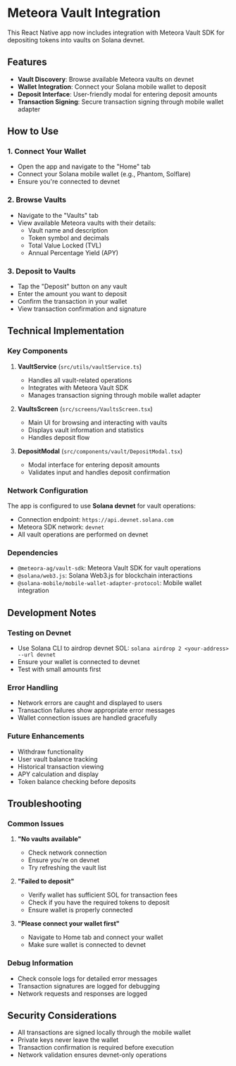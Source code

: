 # Meteora Vault Integration

This React Native app now includes integration with Meteora Vault SDK for depositing tokens into vaults on Solana devnet.

## Features

- **Vault Discovery**: Browse available Meteora vaults on devnet
- **Wallet Integration**: Connect your Solana mobile wallet to deposit
- **Deposit Interface**: User-friendly modal for entering deposit amounts
- **Transaction Signing**: Secure transaction signing through mobile wallet adapter

## How to Use

### 1. Connect Your Wallet
- Open the app and navigate to the "Home" tab
- Connect your Solana mobile wallet (e.g., Phantom, Solflare)
- Ensure you're connected to devnet

### 2. Browse Vaults
- Navigate to the "Vaults" tab
- View available Meteora vaults with their details:
  - Vault name and description
  - Token symbol and decimals
  - Total Value Locked (TVL)
  - Annual Percentage Yield (APY)

### 3. Deposit to Vaults
- Tap the "Deposit" button on any vault
- Enter the amount you want to deposit
- Confirm the transaction in your wallet
- View transaction confirmation and signature

## Technical Implementation

### Key Components

1. **VaultService** (`src/utils/vaultService.ts`)
   - Handles all vault-related operations
   - Integrates with Meteora Vault SDK
   - Manages transaction signing through mobile wallet adapter

2. **VaultsScreen** (`src/screens/VaultsScreen.tsx`)
   - Main UI for browsing and interacting with vaults
   - Displays vault information and statistics
   - Handles deposit flow

3. **DepositModal** (`src/components/vault/DepositModal.tsx`)
   - Modal interface for entering deposit amounts
   - Validates input and handles deposit confirmation

### Network Configuration

The app is configured to use **Solana devnet** for vault operations:
- Connection endpoint: `https://api.devnet.solana.com`
- Meteora SDK network: `devnet`
- All vault operations are performed on devnet

### Dependencies

- `@meteora-ag/vault-sdk`: Meteora Vault SDK for vault operations
- `@solana/web3.js`: Solana Web3.js for blockchain interactions
- `@solana-mobile/mobile-wallet-adapter-protocol`: Mobile wallet integration

## Development Notes

### Testing on Devnet
- Use Solana CLI to airdrop devnet SOL: `solana airdrop 2 <your-address> --url devnet`
- Ensure your wallet is connected to devnet
- Test with small amounts first

### Error Handling
- Network errors are caught and displayed to users
- Transaction failures show appropriate error messages
- Wallet connection issues are handled gracefully

### Future Enhancements
- Withdraw functionality
- User vault balance tracking
- Historical transaction viewing
- APY calculation and display
- Token balance checking before deposits

## Troubleshooting

### Common Issues

1. **"No vaults available"**
   - Check network connection
   - Ensure you're on devnet
   - Try refreshing the vault list

2. **"Failed to deposit"**
   - Verify wallet has sufficient SOL for transaction fees
   - Check if you have the required tokens to deposit
   - Ensure wallet is properly connected

3. **"Please connect your wallet first"**
   - Navigate to Home tab and connect your wallet
   - Make sure wallet is connected to devnet

### Debug Information
- Check console logs for detailed error messages
- Transaction signatures are logged for debugging
- Network requests and responses are logged

## Security Considerations

- All transactions are signed locally through the mobile wallet
- Private keys never leave the wallet
- Transaction confirmation is required before execution
- Network validation ensures devnet-only operations 